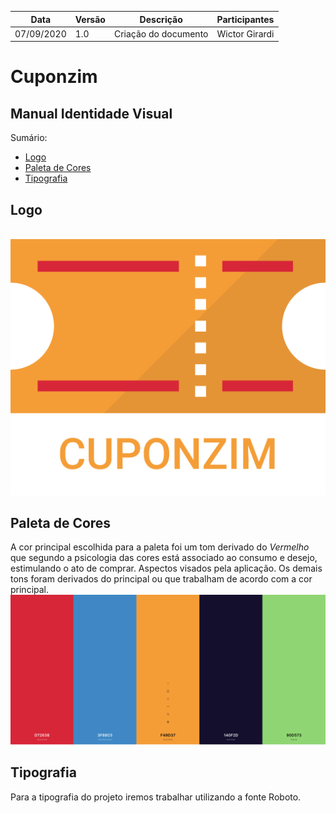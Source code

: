 | Data | Versão | Descrição | Participantes|
| -------- | -------- | -------- | --------  |
| 07/09/2020     | 1.0     | Criação do documento    |Wictor Girardi|


# Cuponzim
## Manual Identidade Visual

Sumário:
 - [Logo](#documentação)
 - [Paleta de Cores](#issues)
 - [Tipografia](#bugs)


## Logo
<br>
<img src='./assets/img/CuponzimLogo.png'>

## Paleta de Cores

A cor principal escolhida para a paleta foi um tom derivado do *Vermelho* que segundo a psicologia das cores está associado ao consumo e desejo, estimulando o ato de comprar. Aspectos visados pela aplicação. Os demais tons foram derivados do principal ou que trabalham de acordo com a cor principal.
<img src='./Cores.png'>

## Tipografia

Para a tipografia do projeto iremos trabalhar utilizando a fonte Roboto.
